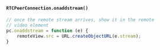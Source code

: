 ####  `RTCPeerConnection.onaddstream()`

````javascript
// once the remote stream arrives, show it in the remote
// video element
pc.onaddstream = function (e) {
    remoteView.src = URL.createObjectURL(e.stream);
}
````
